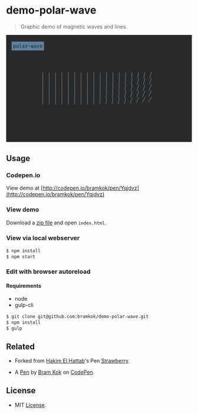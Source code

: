 # demo-polar-wave

> Graphic demo of magnetic waves and lines.

<img src="polar-wave.gif" width="600">

## Usage

### Codepen.io

View demo at [http://codepen.io/bramkok/pen/Yqjdvz](http://codepen.io/bramkok/pen/Yqjdvz)

### View demo

Download a [zip file](https://github.com/bramkok/demo-polar-wave/archive/master.zip) and open `index.html`.

### View via local webserver

```
$ npm install
$ npm start
```

### Edit with browser autoreload

#### Requirements
* node
* gulp-cli

```
$ git clone git@github.com:bramkok/demo-polar-wave.git
$ npm install
$ gulp
```

## Related

* Forked from [Hakim El Hattab](http://codepen.io/hakimel/)'s Pen [Strawberry](http://codepen.io/hakimel/pen/aNGqXy/).

* A [Pen](http://codepen.io/bramkok/pen/Yqjdvz) by [Bram Kok](http://codepen.io/bramkok) on [CodePen](http://codepen.io/).

## License

* MIT [License](https://codepen.io/bramkok/pen/Yqjdvz/license).
